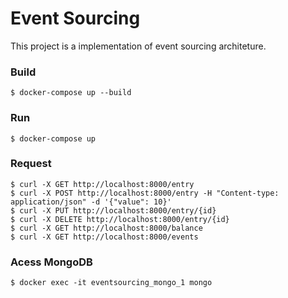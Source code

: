 # Event Sourcing

This project is a implementation of event sourcing architeture.

### Build
    $ docker-compose up --build


### Run
    $ docker-compose up

### Request
    $ curl -X GET http://localhost:8000/entry
    $ curl -X POST http://localhost:8000/entry -H "Content-type: application/json" -d '{"value": 10}'
    $ curl -X PUT http://localhost:8000/entry/{id}
    $ curl -X DELETE http://localhost:8000/entry/{id}
    $ curl -X GET http://localhost:8000/balance
    $ curl -X GET http://localhost:8000/events

### Acess MongoDB

    $ docker exec -it eventsourcing_mongo_1 mongo
    



